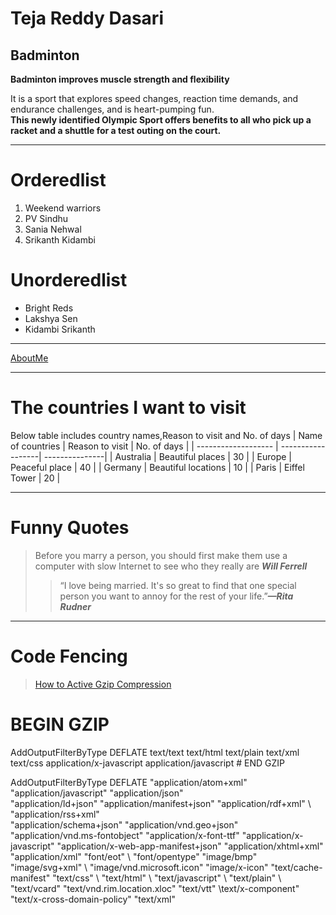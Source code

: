 # Teja Reddy Dasari
## Badminton

**Badminton improves muscle strength and flexibility**

It is a sport that explores speed changes, reaction time demands, and endurance challenges, and is heart-pumping fun.<br>**This newly identified Olympic Sport offers benefits to all who pick up a racket and a shuttle for a test outing on the court.**

----------

# Orderedlist
1. Weekend warriors
5. PV Sindhu
4. Sania Nehwal
2. Srikanth Kidambi

# Unorderedlist
- Bright Reds
- Lakshya Sen 
- Kidambi Srikanth

------------


[AboutMe](https://github.com/DasariTejaReddy/assignment2-Dasari/blob/main/WhatsApp%20Image%202023-02-01%20at%2012.23.06%20PM.jpeg)

-------

# The countries I want to visit

Below table includes country names,Reason to visit and No. of days
|    Name of countries   |   Reason to visit   |    No. of days   |
|  -------------------  |  ------------------|   ---------------|
|   Australia         |  Beautiful places   |  30    |
|   Europe            |  Peaceful place    | 40     |
|   Germany           |  Beautiful locations  | 10   |
|   Paris             |  Eiffel Tower       |  20  |

------------------

# Funny Quotes

>Before you marry a person, you should first make them use a computer with slow Internet to see who they really are ***Will Ferrell***
>>“I love being married. It's so great to find that one special person you want to annoy for the rest of your life.”***—Rita Rudner***

---------


# Code Fencing

> [How to Active Gzip Compression](https://stackoverflow.com/questions/20520314/enable-gzip-compression)
# BEGIN GZIP
<ifmodule mod_deflate.c>
AddOutputFilterByType DEFLATE text/text text/html text/plain text/xml text/css application/x-javascript application/javascript
</ifmodule>
# END GZIP

<IfModule mod_filter.c>

AddOutputFilterByType DEFLATE "application/atom+xml" \"application/javascript" \"application/json" \
"application/ld+json" \"application/manifest+json" \"application/rdf+xml" \ "application/rss+xml" \
 "application/schema+json" \"application/vnd.geo+json" \"application/vnd.ms-fontobject" \"application/x-font-ttf" \"application/x-javascript" \"application/x-web-app-manifest+json" \"application/xhtml+xml" \"application/xml" \"font/eot" \ "font/opentype" \"image/bmp" \"image/svg+xml" \ "image/vnd.microsoft.icon" \"image/x-icon" \"text/cache-manifest" \"text/css" \ "text/html" \ "text/javascript" \ "text/plain" \ "text/vcard" \"text/vnd.rim.location.xloc" \"text/vtt" \text/x-component" \"text/x-cross-domain-policy" \"text/xml"

</IfModule>





